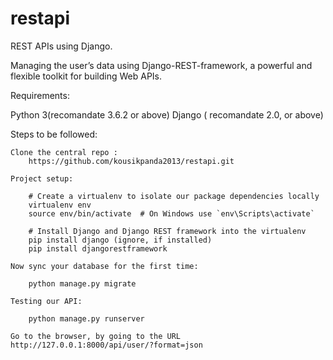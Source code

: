 # restapi
REST APIs using Django.

Managing the user’s data using Django-REST-framework, a powerful and flexible toolkit for building Web APIs.

Requirements:

Python 3(recomandate 3.6.2 or above)
Django ( recomandate 2.0, or above)

Steps to be followed:

	Clone the central repo :
		https://github.com/kousikpanda2013/restapi.git

	Project setup:
		
		# Create a virtualenv to isolate our package dependencies locally
		virtualenv env
		source env/bin/activate  # On Windows use `env\Scripts\activate`

		# Install Django and Django REST framework into the virtualenv
		pip install django (ignore, if installed)
		pip install djangorestframework

	Now sync your database for the first time:

		python manage.py migrate			

	Testing our API:

		python manage.py runserver		

	Go to the browser, by going to the URL http://127.0.0.1:8000/api/user/?format=json